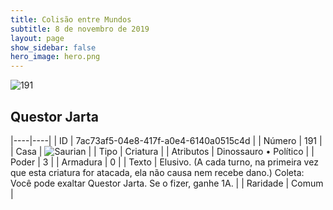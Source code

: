 ```yaml
---
title: Colisão entre Mundos
subtitle: 8 de novembro de 2019
layout: page
show_sidebar: false
hero_image: hero.png
---
```


![191](https://cdn.keyforgegame.com/media/card_front/pt/452_191_466R377WP456_pt.png)

## Questor Jarta

|----|----|
| ID | 7ac73af5-04e8-417f-a0e4-6140a0515c4d |
| Número | 191 |
| Casa | ![Saurian](https://archonarcana.com/images/thumb/9/9e/Saurian_P.png/22px-Saurian_P.png "Sauro") |
| Tipo | Criatura |
| Atributos | Dinossauro • Político |
| Poder | 3 |
| Armadura | 0 |
| Texto | Elusivo. (A cada turno, na primeira vez que esta criatura for atacada, ela não causa nem recebe dano.) Coleta: Você pode exaltar Questor Jarta. Se o fizer, ganhe 1A. |
| Raridade | Comum |
